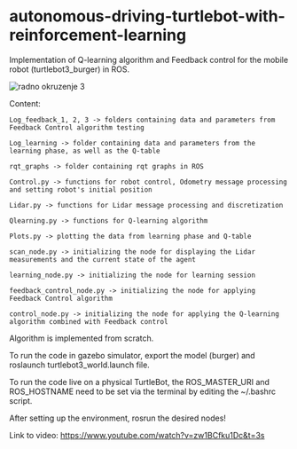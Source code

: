 # autonomous-driving-turtlebot-with-reinforcement-learning
Implementation of Q-learning algorithm and Feedback control for the mobile robot (turtlebot3_burger) in ROS.

![radno okruzenje 3](https://user-images.githubusercontent.com/72970001/98345474-02e69500-2015-11eb-8552-9949ddae6cab.jpeg)

Content:

    Log_feedback_1, 2, 3 -> folders containing data and parameters from Feedback Control algorithm testing
    
    Log_learning -> folder containing data and parameters from the learning phase, as well as the Q-table 
    
    rqt_graphs -> folder containing rqt graphs in ROS

    Control.py -> functions for robot control, Odometry message processing and setting robot's initial position

    Lidar.py -> functions for Lidar message processing and discretization

    Qlearning.py -> functions for Q-learning algorithm

    Plots.py -> plotting the data from learning phase and Q-table

    scan_node.py -> initializing the node for displaying the Lidar measurements and the current state of the agent

    learning_node.py -> initializing the node for learning session
    
    feedback_control_node.py -> initializing the node for applying Feedback Control algorithm

    control_node.py -> initializing the node for applying the Q-learning algorithm combined with Feedback control
    
Algorithm is implemented from scratch.

To run the code in gazebo simulator, export the model (burger) and roslaunch turtlebot3_world.launch file.

To run the code live on a physical TurtleBot, the ROS_MASTER_URI and ROS_HOSTNAME need to be set via the terminal by editing the ~/.bashrc script.

After setting up the environment, rosrun the desired nodes!

Link to video: https://www.youtube.com/watch?v=zw1BCfku1Dc&t=3s
